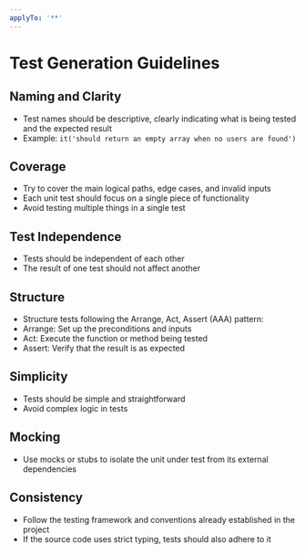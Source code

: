 ```yaml
---
applyTo: '**'
---
```


# Test Generation Guidelines

## Naming and Clarity

- Test names should be descriptive, clearly indicating what is being tested and the expected result
- Example: `it('should return an empty array when no users are found')`

## Coverage

- Try to cover the main logical paths, edge cases, and invalid inputs
- Each unit test should focus on a single piece of functionality
- Avoid testing multiple things in a single test

## Test Independence

- Tests should be independent of each other
- The result of one test should not affect another

## Structure

- Structure tests following the Arrange, Act, Assert (AAA) pattern:
- Arrange: Set up the preconditions and inputs
- Act: Execute the function or method being tested
- Assert: Verify that the result is as expected

## Simplicity

- Tests should be simple and straightforward
- Avoid complex logic in tests

## Mocking

- Use mocks or stubs to isolate the unit under test from its external dependencies

## Consistency

- Follow the testing framework and conventions already established in the project
- If the source code uses strict typing, tests should also adhere to it
